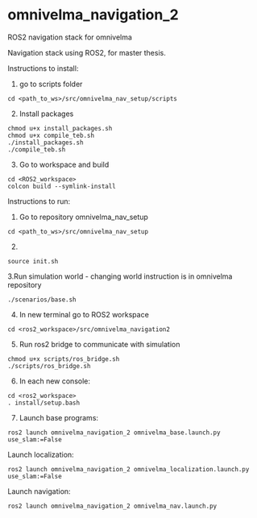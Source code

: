 # omnivelma_navigation_2
ROS2 navigation stack for omnivelma


Navigation stack using ROS2, for master thesis.


Instructions to install:
1. go to scripts folder
```
cd <path_to_ws>/src/omnivelma_nav_setup/scripts
```
2. Install packages
```
chmod u+x install_packages.sh
chmod u+x compile_teb.sh
./install_packages.sh
./compile_teb.sh
```

3. Go to workspace and build
```
cd <ROS2_workspace>
colcon build --symlink-install
```


Instructions to run:
1. Go to repository omnivelma_nav_setup
```
cd <path_to_ws>/src/omnivelma_nav_setup
```
2. 
```
source init.sh
```
3.Run simulation world - changing world instruction is in omnivelma repository
```
./scenarios/base.sh
```

4. In new terminal go to ROS2 workspace
```
cd <ros2_workspace>/src/omnivelma_navigation2
```
5. Run ros2 bridge to communicate with simulation
```
chmod u+x scripts/ros_bridge.sh
./scripts/ros_bridge.sh 
```
6. In each new console:
```
cd <ros2_workspace>
. install/setup.bash 
```
7. Launch base programs:
```
ros2 launch omnivelma_navigation_2 omnivelma_base.launch.py use_slam:=False
```
Launch localization:
```
ros2 launch omnivelma_navigation_2 omnivelma_localization.launch.py use_slam:=False
```

Launch navigation:
```
ros2 launch omnivelma_navigation_2 omnivelma_nav.launch.py
```

